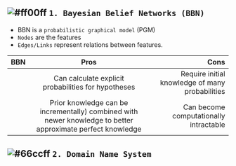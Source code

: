 
## ![#ff00ff](https://placehold.it/15/ff00ff/000000?text=+) `1. Bayesian Belief Networks (BBN)`

* BBN is a `probabilistic graphical model` (PGM)
* `Nodes` are the features
* `Edges/Links` represent relations between features.

| BBN     | Pros          | Cons  |
| ------------- |:-------------:| -----:|
|    | Can calculate explicit probabilities for hypotheses | Require initial knowledge of many probabilities |
|    | Prior knowledge can be incrementally) combined with newer knowledge to better approximate perfect knowledge | Can become computationally intractable |


## ![#66ccff](https://placehold.it/15/66ccff/000000?text=+) `2. Domain Name System`

